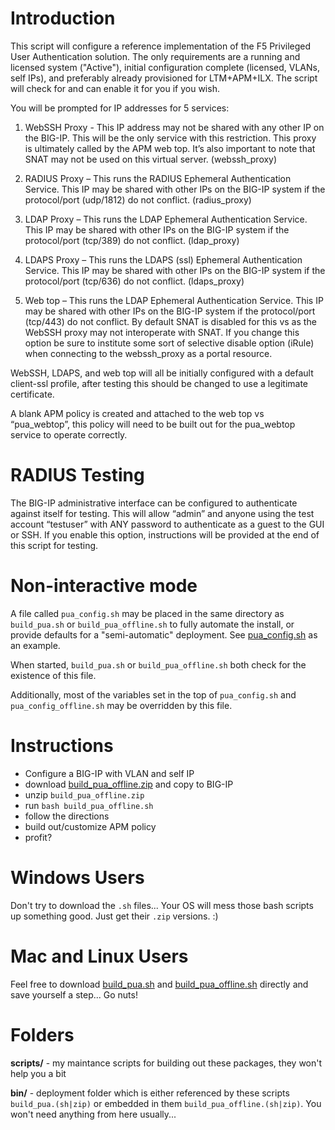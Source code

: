 # Introduction

This script will configure a reference implementation of the F5 Privileged User Authentication
solution. The only requirements are a running and licensed system ("Active"), initial configuration complete (licensed, VLANs, self IPs), and preferably already provisioned for LTM+APM+ILX. The script will check for and can enable it for you if you wish.

You will be prompted for IP addresses for 5 services:

1. WebSSH Proxy - This IP address may not be shared with any other IP on the BIG-IP. This will be the only service with this restriction. This proxy is ultimately called by the APM web top. It’s also important to note that SNAT may not be used on this virtual server. (webssh_proxy)

2. RADIUS Proxy – This runs the RADIUS Ephemeral Authentication Service. This IP may be shared with other IPs on the BIG-IP system if the protocol/port (udp/1812) do not conflict. (radius_proxy)

3. LDAP Proxy – This runs the LDAP Ephemeral Authentication Service. This IP may be shared with other IPs on the BIG-IP system if the protocol/port (tcp/389) do not conflict. (ldap_proxy)

4. LDAPS Proxy – This runs the LDAPS (ssl) Ephemeral Authentication Service. This IP may be shared with other IPs on the BIG-IP system if the protocol/port (tcp/636) do not conflict. (ldaps_proxy)

5. Web top – This runs the LDAP Ephemeral Authentication Service. This IP may be shared with other IPs on the BIG-IP system if the protocol/port (tcp/443) do not conflict. By default SNAT is disabled for this vs as the WebSSH proxy may not interoperate with SNAT. If you change this option be sure to institute some sort of selective disable option (iRule) when connecting to the webssh_proxy as a portal resource.

WebSSH, LDAPS, and web top will all be initially configured with a default client-ssl profile, after testing this should be changed to use a legitimate certificate.

A blank APM policy is created and attached to the web top vs “pua_webtop”, this policy will need to be built out for the pua_webtop service to operate correctly.

# RADIUS Testing

The BIG-IP administrative interface can be configured to authenticate against itself for testing. This will allow “admin” and anyone using the test account “testuser” with ANY password to authenticate as a guest to the GUI or SSH. If you enable this option, instructions will be provided at the end of this script for testing.

# Non-interactive mode
A file called `pua_config.sh` may be placed in the same directory as `build_pua.sh` or `build_pua_offline.sh` to fully automate the install, or provide defaults for a "semi-automatic" deployment. See [pua_config.sh](https://github.com/billchurch/f5-pua/blob/master/pua_config.sh) as an example.

When started, `build_pua.sh` or `build_pua_offline.sh` both check for the existence of this file.

Additionally, most of the variables set in the top of `pua_config.sh` and `pua_config_offline.sh` may be overridden by this file.

# Instructions

- Configure a BIG-IP with VLAN and self IP
- download [build_pua_offline.zip](https://github.com/billchurch/f5-pua/blob/master/build_pua.zip) and copy to BIG-IP
- unzip `build_pua_offline.zip`
- run `bash build_pua_offline.sh`
- follow the directions
- build out/customize APM policy
- profit?

# Windows Users

Don't try to download the `.sh` files... Your OS will mess those bash scripts up something good. Just get their `.zip` versions. :)

# Mac and Linux Users

Feel free to download [build_pua.sh](https://github.com/billchurch/f5-pua/blob/master/bin/build_pua.sh) and [build_pua_offline.sh](https://github.com/billchurch/f5-pua/blob/master/bin/build_pua_offline.sh) directly and save yourself a step... Go nuts!

# Folders
**scripts/** - my maintance scripts for building out these packages, they won't help you a bit

**bin/** - deployment folder which is either referenced by these scripts `build_pua.(sh|zip)` or embedded in them `build_pua_offline.(sh|zip)`. You won't need anything from here usually...
